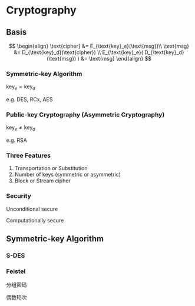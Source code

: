 # Cryptography

## Basis

$$
\begin{align}
\text{cipher} &= E_{\text{key}_e}(\text{msg})\\
\text{msg} &= D_{\text{key}_d}(\text{cipher}) \\
E_{\text{key}_e}( D_{\text{key}_d}(\text{msg}) ) &= \text{msg}
\end{align}
$$

### Symmetric-key Algorithm

$\text{key}_e = \text{key}_d$

e.g. DES, RCx, AES

### Public-key Cryptography (Asymmetric Cryptography)

$\text{key}_e \ne \text{key}_d$

e.g. RSA

### Three Features

1. Transportation or Substitution
2. Number of keys (symmetric or asymmetric)
3. Block or Stream cipher

### Security

Unconditional secure

Computationally secure

## Symmetric-key Algorithm

### S-DES

### Feistel

分组密码

偶数轮次



